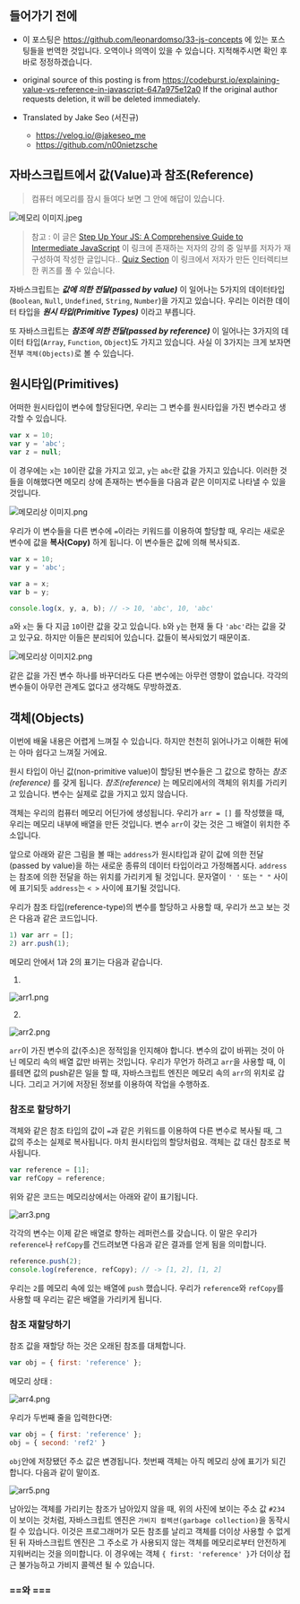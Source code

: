 ## 들어가기 전에
- 이 포스팅은 https://github.com/leonardomso/33-js-concepts 에 있는 포스팅들을 번역한 것입니다. 오역이나 의역이 있을 수 있습니다. 지적해주시면 확인 후 바로 정정하겠습니다.

- original source of this posting is from https://codeburst.io/explaining-value-vs-reference-in-javascript-647a975e12a0 If the original author requests deletion, it will be deleted immediately.

- Translated by Jake Seo (서진규)

	- https://velog.io/@jakeseo_me
	- https://github.com/n00nietzsche

## 자바스크립트에서 값(Value)과 참조(Reference)
> 컴퓨터 메모리를 잠시 들여다 보면 그 안에 해답이 있습니다.

![메모리 이미지.jpeg](https://images.velog.io/post-images/jakeseo_me/ddd4f260-51bd-11e9-a806-8f3a20f1c19e/메모리-이미지.jpeg)

> 참고 : 이 글은 [Step Up Your JS: A Comprehensive Guide to Intermediate JavaScript](https://www.educative.io/collection/5679346740101120/5707702298738688?authorName=Arnav%20Aggarwal) 이 링크에 존재하는 저자의 강의 중 일부를 저자가 재구성하여 작성한 글입니다.. [Quiz Section](https://www.educative.io/collection/page/5679346740101120/5707702298738688/5685265389584384) 이 링크에서 저자가 만든 인터렉티브한 퀴즈를 풀 수 있습니다.

자바스크립트는 ***값에 의한 전달(passed by value)*** 이 일어나는 5가지의 데이터타입(`Boolean`, `Null`, `Undefined`, `String`, `Number`)을 가지고 있습니다. 우리는 이러한 데이터 타입을 ***원시 타입(Primitive Types)*** 이라고 부릅니다. 

또 자바스크립트는 ***참조에 의한 전달(passed by reference)*** 이 일어나는 3가지의 데이터 타입(`Array`, `Function`, `Object`)도 가지고 있습니다. 사실 이 3가지는 크게 보자면 전부 `객체(Objects)`로 볼 수 있습니다.

## 원시타입(Primitives)
어떠한 원시타입이 변수에 할당된다면, 우리는 그 변수를 원시타입을 가진 변수라고 생각할 수 있습니다.

```javascript
var x = 10;
var y = 'abc';
var z = null;
```

이 경우에는 `x`는 `10`이란 값을 가지고 있고, `y`는 `abc`란 값을 가지고 있습니다. 이러한 것들을 이해했다면 메모리 상에 존재하는 변수들을 다음과 같은 이미지로 나타낼 수 있을 것입니다.


![메모리상 이미지.png](https://images.velog.io/post-images/jakeseo_me/2b321030-51c1-11e9-87aa-df2c53a2fd5f/메모리상-이미지.png)

우리가 이 변수들을 다른 변수에 `=`이라는 키워드를 이용하여 할당할 때, 우리는 새로운 변수에 값을 **복사(Copy)** 하게 됩니다. 이 변수들은 값에 의해 복사되죠.

```javascript
var x = 10;
var y = 'abc';

var a = x;
var b = y;

console.log(x, y, a, b); // -> 10, 'abc', 10, 'abc'
```

`a`와 `x`는 둘 다 지금 `10`이란 값을 갖고 있습니다. `b`와 `y`는 현재 둘 다 `'abc'`라는 값을 갖고 있구요. 하지만 이들은 분리되어 있습니다. 값들이 복사되었기 때문이죠.

![메모리상 이미지2.png](https://images.velog.io/post-images/jakeseo_me/0432ada0-5414-11e9-9723-eb39f385be66/메모리상-이미지2.png)

같은 값을 가진 변수 하나를 바꾸더라도 다른 변수에는 아무런 영향이 없습니다. 각각의 변수들이 아무런 관계도 없다고 생각해도 무방하겠죠.

## 객체(Objects)
이번에 배울 내용은 어렵게 느껴질 수 있습니다. 하지만 천천히 읽어나가고 이해한 뒤에는 아마 쉽다고 느껴질 거에요.

원시 타입이 아닌 값(non-primitive value)이 할당된 변수들은 그 값으로 향하는 *참조(reference)* 를 갖게 됩니다. *참조(reference)* 는 메모리에서의 객체의 위치를 가리키고 있습니다. 변수는 실제로 값을 가지고 있지 않습니다.

객체는 우리의 컴퓨터 메모리 어딘가에 생성됩니다. 우리가 `arr = []` 를 작성했을 때, 우리는 메모리 내부에 배열을 만든 것입니다. 변수 `arr`이 갖는 것은 그 배열이 위치한 주소입니다.

앞으로 아래와 같은 그림을 볼 때는 `address`가 원시타입과 같이 값에 의한 전달(passed by value)을 하는 새로운 종류의 데이터 타입이라고 가정해봅시다. `address`는 참조에 의한 전달을 하는 위치를 가리키게 될 것입니다. 문자열이 `' '` 또는 `" "` 사이에 표기되듯 `address`는 `< >` 사이에 표기될 것입니다.

우리가 참조 타입(reference-type)의 변수를 할당하고 사용할 때, 우리가 쓰고 보는 것은 다음과 같은 코드입니다.

```javascript
1) var arr = [];
2) arr.push(1);
```

메모리 안에서 1과 2의 표기는 다음과 같습니다.

1.
![arr1.png](https://images.velog.io/post-images/jakeseo_me/95025c90-5469-11e9-ab21-e18f506a09b0/arr1.png)

2.
![arr2.png](https://images.velog.io/post-images/jakeseo_me/97722410-5469-11e9-ab21-e18f506a09b0/arr2.png)

`arr`이 가진 변수의 값(주소)은 정적임을 인지해야 합니다. 변수의 값이 바뀌는 것이 아닌 메모리 속의 배열 값만 바뀌는 것입니다. 우리가 무언가 하려고 `arr`을 사용할 때, 이를테면 값의 push같은 일을 할 때, 자바스크립트 엔진은 메모리 속의 `arr`의 위치로 갑니다. 그리고 거기에 저장된 정보를 이용하여 작업을 수행하죠.

### 참조로 할당하기
객체와 같은 참조 타입의 값이 `=`과 같은 키워드를 이용하여 다른 변수로 복사될 때, 그 값의 주소는 실제로 복사됩니다. 마치 원시타입의 할당처럼요. 객체는 값 대신 참조로 복사됩니다.

```javascript
var reference = [1];
var refCopy = reference;
```

위와 같은 코드는 메모리상에서는 아래와 같이 표기됩니다.

![arr3.png](https://images.velog.io/post-images/jakeseo_me/a6522a60-546a-11e9-ab21-e18f506a09b0/arr3.png)

각각의 변수는 이제 같은 배열로 향하는 레퍼런스를 갖습니다. 이 말은 우리가 `reference`나 `refCopy`를 건드려보면 다음과 같은 결과를 얻게 됨을 의미합니다.

```javascript
reference.push(2);
console.log(reference, refCopy); // -> [1, 2], [1, 2]
```

우리는 `2`를 메모리 속에 있는 배열에 `push` 했습니다. 우리가 `reference`와 `refCopy`를 사용할 때 우리는 같은 배열을 가리키게 됩니다.

### 참조 재할당하기
참조 값을 재할당 하는 것은 오래된 참조를 대체합니다.

```javascript
var obj = { first: 'reference' };
```

메모리 상태 :

![arr4.png](https://images.velog.io/post-images/jakeseo_me/fbb45a20-546d-11e9-ab21-e18f506a09b0/arr4.png)

우리가 두번째 줄을 입력한다면:

```javascript
var obj = { first: 'reference' };
obj = { second: 'ref2' }
```

`obj`안에 저장됐던 주소 값은 변경됩니다. 첫번째 객체는 아직 메모리 상에 표기가 되긴 합니다. 다음과 같이 말이죠.

![arr5.png](https://images.velog.io/post-images/jakeseo_me/449e94d0-546e-11e9-a095-d742f66aa765/arr5.png)

남아있는 객체를 가리키는 참조가 남아있지 않을 때, 위의 사진에 보이는 주소 값 `#234`이 보이는 것처럼, 자바스크립트 엔진은 `가비지 컬렉션(garbage collection)`을 동작시킬 수 있습니다. 이것은 프로그래머가 모든 참조를 날리고 객체를 더이상 사용할 수 없게 된 뒤 자바스크립트 엔진은 그 주소로 가 사용되지 않는 객체를 메모리로부터 안전하게 지워버리는 것을 의미합니다. 이 경우에는 객체 `{ first: 'reference' }`가 더이상 접근 불가능하고 가비지 콜렉션 될 수 있습니다.

### ==와 ===
